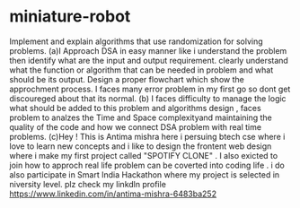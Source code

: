 # miniature-robot
Implement and explain algorithms that use randomization for solving problems.
(a)I Approach DSA in easy manner like i understand the problem then identify what are the input and output requirement.
clearly understand what the function or algorithm that can be needed in problem and what should be its output.
Design a proper flowchart which show the approchment process.
I faces many error problem in my first go so dont get discoureged about that its normal.
(b) I faces  difficulty to manage the logic what should be added to this problem and algorithms design ,
faces problem to analzes the Time and Space complexityand maintaining the quality of the code and how we connect DSA problem with real time problems.
(c)Hey ! This is Antima mishra here i persuing btech cse where i love to learn new concepts and i like to design the frontent web design where i make my first project called "SPOTIFY CLONE" .
I also exicted to join how to approch real life problem can be coverted into coding life . i do also participate in Smart India Hackathon where my project is selected in niversity level.
plz check my linkdln profile https://www.linkedin.com/in/antima-mishra-6483ba252
